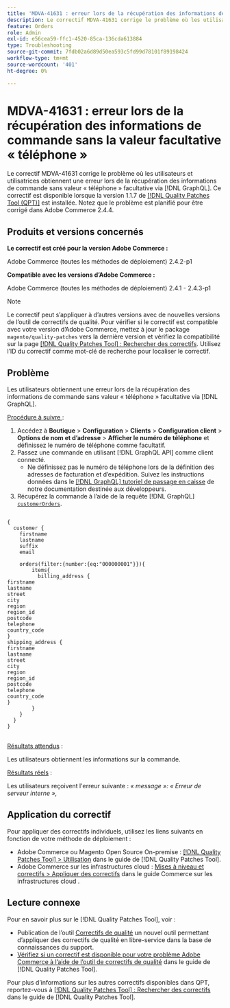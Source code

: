 ```yaml
---
title: 'MDVA-41631 : erreur lors de la récupération des informations de commande sans la valeur facultative « téléphone »'
description: Le correctif MDVA-41631 corrige le problème où les utilisateurs et utilisatrices obtiennent une erreur lors de la récupération des informations de commande sans valeur « téléphone » facultative via  [!DNL GraphQL]. Ce correctif est disponible lorsque l’outil [Outil de correctifs de la qualité (QPT)](https://experienceleague.adobe.com/en/docs/commerce-operations/tools/quality-patches-tool/quality-patches-tool-to-self-serve-quality-patches) 1.1.7 est installé. Notez que le problème est planifié pour être corrigé dans Adobe Commerce 2.4.4.
feature: Orders
role: Admin
exl-id: e56cea59-ffc1-4520-85ca-136cda613884
type: Troubleshooting
source-git-commit: 7fdb02a6d89d50ea593c5fd99d78101f89198424
workflow-type: tm+mt
source-wordcount: '401'
ht-degree: 0%

---
```


# MDVA-41631 : erreur lors de la récupération des informations de commande sans la valeur facultative « téléphone »

Le correctif MDVA-41631 corrige le problème où les utilisateurs et utilisatrices obtiennent une erreur lors de la récupération des informations de commande sans valeur « téléphone » facultative via [!DNL GraphQL]. Ce correctif est disponible lorsque la version 1.1.7 de [[!DNL Quality Patches Tool (QPT)]](https://experienceleague.adobe.com/en/docs/commerce-operations/tools/quality-patches-tool/quality-patches-tool-to-self-serve-quality-patches) est installée. Notez que le problème est planifié pour être corrigé dans Adobe Commerce 2.4.4.

## Produits et versions concernés

**Le correctif est créé pour la version Adobe Commerce :**

Adobe Commerce (toutes les méthodes de déploiement) 2.4.2-p1

**Compatible avec les versions d’Adobe Commerce :**

Adobe Commerce (toutes les méthodes de déploiement) 2.4.1 - 2.4.3-p1

>[!NOTE]
>
>Le correctif peut s’appliquer à d’autres versions avec de nouvelles versions de l’outil de correctifs de qualité. Pour vérifier si le correctif est compatible avec votre version d’Adobe Commerce, mettez à jour le package `magento/quality-patches` vers la dernière version et vérifiez la compatibilité sur la page [[!DNL Quality Patches Tool] : Rechercher des correctifs](https://experienceleague.adobe.com/en/docs/commerce-operations/tools/quality-patches-tool/quality-patches-tool-to-self-serve-quality-patches). Utilisez l’ID du correctif comme mot-clé de recherche pour localiser le correctif.

## Problème

Les utilisateurs obtiennent une erreur lors de la récupération des informations de commande sans valeur « téléphone » facultative via [!DNL GraphQL].

<u>Procédure à suivre </u> :

1. Accédez à **Boutique** > **Configuration** > **Clients** > **Configuration client** > **Options de nom et d’adresse** > **Afficher le numéro de téléphone** et définissez le numéro de téléphone comme facultatif.
1. Passez une commande en utilisant [!DNL GraphQL API] comme client connecté.
   * Ne définissez pas le numéro de téléphone lors de la définition des adresses de facturation et d’expédition. Suivez les instructions données dans le [[!DNL GraphQL] tutoriel de passage en caisse](https://developer.adobe.com/commerce/webapi/graphql/tutorials/checkout/) de notre documentation destinée aux développeurs.
1. Récupérez la commande à l’aide de la requête [!DNL GraphQL] [`customerOrders`](https://developer.adobe.com/commerce/webapi/graphql/schema/customer/queries/orders/).

<pre>
<code class="language-graphql">
{
  customer {
    firstname
    lastname
    suffix
    email

    orders(filter:{number:{eq:"000000001"}}){
        items{
          billing_address {
firstname
lastname
street
city
region
region_id
postcode
telephone
country_code
}
shipping_address {
firstname
lastname
street
city
region
region_id
postcode
telephone
country_code
}
        }
    }
  }
}
</code>
</pre>

<u>Résultats attendus</u> :

Les utilisateurs obtiennent les informations sur la commande.

<u>Résultats réels</u> :

Les utilisateurs reçoivent l&#39;erreur suivante : *« message »: « Erreur de serveur interne »,*

## Application du correctif

Pour appliquer des correctifs individuels, utilisez les liens suivants en fonction de votre méthode de déploiement :

* Adobe Commerce ou Magento Open Source On-premise : [[!DNL Quality Patches Tool] > Utilisation](/help/tools/quality-patches-tool/usage.md) dans le guide de [!DNL Quality Patches Tool].
* Adobe Commerce sur les infrastructures cloud : [Mises à niveau et correctifs > Appliquer des correctifs](https://experienceleague.adobe.com/docs/commerce-cloud-service/user-guide/develop/upgrade/apply-patches.html) dans le guide Commerce sur les infrastructures cloud .

## Lecture connexe

Pour en savoir plus sur le [!DNL Quality Patches Tool], voir :

* Publication de l’outil [Correctifs de qualité](https://experienceleague.adobe.com/en/docs/commerce-operations/tools/quality-patches-tool/quality-patches-tool-to-self-serve-quality-patches) un nouvel outil permettant d’appliquer des correctifs de qualité en libre-service dans la base de connaissances du support.
* [Vérifiez si un correctif est disponible pour votre problème Adobe Commerce à l’aide de l’outil de correctifs de qualité](/help/tools/quality-patches-tool/patches-available-in-qpt/check-patch-for-magento-issue-with-magento-quality-patches.md) dans le guide de [!DNL Quality Patches Tool].

Pour plus d’informations sur les autres correctifs disponibles dans QPT, reportez-vous à [[!DNL Quality Patches Tool] : Rechercher des correctifs](https://experienceleague.adobe.com/tools/commerce-quality-patches/index.html) dans le guide de [!DNL Quality Patches Tool].
